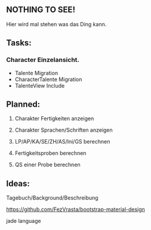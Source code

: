 ## NOTHING TO SEE!

Hier wird mal stehen was das Ding kann.

## Tasks:
### Character Einzelansicht.

* Talente Migration
* CharacterTalente Migration
* TalenteView Include

## Planned:


1. Charakter Fertigkeiten anzeigen

1. Charakter Sprachen/Schriften anzeigen

1. LP/AP/KA/SE/ZH/AS/Ini/GS berechnen

1. Fertigkeitsproben berechnen

1. QS einer Probe berechnen

## Ideas: 
Tagebuch/Background/Beschreibung

https://github.com/FezVrasta/bootstrap-material-design

jade language
